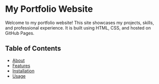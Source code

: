 # My Portfolio Website

Welcome to my portfolio website! This site showcases my projects, skills, and professional experience. It is built using HTML, CSS, and hosted on GitHub Pages.

## Table of Contents
- [About](#about)
- [Features](#features)
- [Installation](#installation)
- [Usage](#usage)
